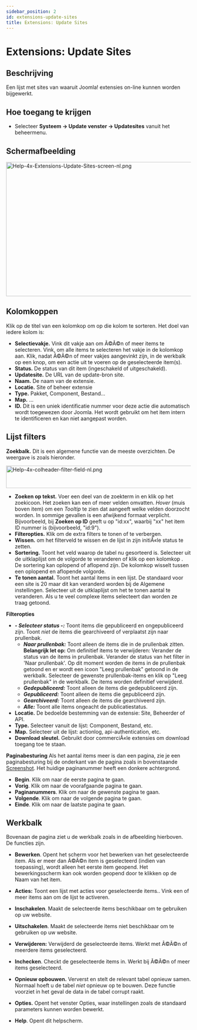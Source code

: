 ```yaml
---
sidebar_position: 2
id: extensions-update-sites
title: Extensions: Update Sites
---
```

# Extensions: Update Sites
## Beschrijving

Een lijst met sites van waaruit Joomla! extensies on-line kunnen worden
bijgewerkt.

## Hoe toegang te krijgen

- Selecteer **Systeem **→** Update venster **→** Updatesites** vanuit
  het beheermenu.

## Schermafbeelding

<img
src="https://docs.joomla.org/images/thumb/b/b1/Help-4x-Extensions-Update-Sites-screen-nl.png/800px-Help-4x-Extensions-Update-Sites-screen-nl.png"
decoding="async"
srcset="https://docs.joomla.org/images/b/b1/Help-4x-Extensions-Update-Sites-screen-nl.png 1.5x"
data-file-width="1090" data-file-height="497" width="800" height="365"
alt="Help-4x-Extensions-Update-Sites-screen-nl.png" />

## Kolomkoppen

Klik op de titel van een kolomkop om op die kolom te sorteren. Het doel
van iedere kolom is:

- **Selectievakje.** Vink dit vakje aan om Ã©Ã©n of meer items te
  selecteren. Vink, om alle items te selecteren het vakje in de kolomkop
  aan. Klik, nadat Ã©Ã©n of meer vakjes aangevinkt zijn, in de werkbalk
  op een knop, om een actie uit te voeren op de geselecteerde item(s).
- **Status.** De status van dit item (ingeschakeld of uitgeschakeld).
- **Updatesite.** De URL van de update-bron site.
- **Naam.** De naam van de extensie.
- **Locatie.** Site of beheer extensie
- **Type.** Pakket, Component, Bestand...
- **Map.** ...
- **ID.** Dit is een uniek identificatie nummer voor deze actie die
  automatisch wordt toegewezen door Joomla. Het wordt gebruikt om het
  item intern te identificeren en kan niet aangepast worden.

## Lijst filters

**Zoekbalk.** Dit is een algemene functie van de meeste overzichten. De
weergave is zoals hieronder.

<img
src="https://docs.joomla.org/images/8/88/Help-4x-colheader-filter-field-nl.png"
decoding="async" data-file-width="848" data-file-height="61" width="848"
height="61" alt="Help-4x-colheader-filter-field-nl.png" />

- **Zoeken op tekst.** Voer een deel van de zoekterm in en klik op het
  zoekicoon. Het zoeken kan een of meer velden omvatten. *Hover* (muis
  boven item) om een *Tooltip* te zien dat aangeeft welke velden
  doorzocht worden. In sommige gevallen is een afwijkend formaat
  verplicht. Bijvoorbeeld, bij **Zoeken op ID** geeft u op "id:xx",
  waarbij "xx" het item ID nummer is (bijvoorbeeld, "id:9").
- **Filteropties.** Klik om de extra filters te tonen of te verbergen.
- **Wissen.** om het filterveld te wissen en de lijst in zijn initiÃ«le
  status te zetten.
- **Sortering.** Toont het veld waarop de tabel nu gesorteerd is.
  Selecteer uit de uitklaplijst om de volgorde te veranderen of klik op
  een kolomkop . De sortering kan oplopend of aflopend zijn. De kolomkop
  wisselt tussen een oplopend en aflopende volgorde.
- **Te tonen aantal.** Toont het aantal items in een lijst. De standaard
  voor een site is 20 maar dit kan veranderd worden bij de Algemene
  instellingen. Selecteer uit de uitklaplijst om het te tonen aantal te
  veranderen. Als u te veel complexe items selecteert dan worden ze
  traag getoond.

**Filteropties**

- ***- Selecteer status -:*** Toont items die gepubliceerd en
  ongepubliceerd zijn. Toont *niet* de items die gearchiveerd of
  verplaatst zijn naar prullenbak.
  - ***Naar prullenbak:*** Toont alleen de items die in de prullenbak
    zitten. **Belangrijk let op:** Om definitief items te verwijderen:
    Verander de status van de items in prullenbak. Verander de status
    van het filter in 'Naar prullenbak'. Op dit moment worden de items
    in de prullenbak getoond en er wordt een icoon "Leeg prullenbak"
    getoond in de werkbalk. Selecteer de gewenste prullenbak-items en
    klik op "Leeg prullenbak" in de werkbalk. De items worden definitief
    verwijderd.
  - ***Gedepubliceerd:*** Toont alleen de items die gedepubliceerd zijn.
  - ***Gepubliceerd:*** Toont alleen de items die gepubliceerd zijn.
  - ***Gearchiveerd:*** Toont alleen de items die gearchiveerd zijn.
  - ***Alle:*** Toont alle items ongeacht de publicatiestatus.
- **Locatie.** De bedoelde bestemming van de extensie: Site, Beheerder
  of API.
- **Type.** Selecteer vanuit de lijst: Component, Bestand, etc.
- **Map.** Selecteer uit de lijst: actionlog, api-authentication, etc.
- **Download sleutel.** Gebruikt door commerciÃ«le extensies om download
  toegang toe te staan.

**Paginabesturing** Als het aantal items meer is dan een pagina, zie je
een paginabesturing bij de onderkant van de pagina zoals in bovenstaande
[Screenshot](#screenshot). Het huidige paginanummer heeft een donkere
achtergrond.

- **Begin**. Klik om naar de eerste pagina te gaan.
- **Vorig**. Klik om naar de voorafgaande pagina te gaan.
- **Paginanummers**. Klik om naar de gewenste pagina te gaan.
- **Volgende**. Klik om naar de volgende pagina te gaan.
- **Einde**. Klik om naar de laatste pagina te gaan.

## Werkbalk

Bovenaan de pagina ziet u de werkbalk zoals in de afbeelding hierboven.
De functies zijn.

- **Bewerken**. Opent het scherm voor het bewerken van het geselecteerde
  item. Als er meer dan Ã©Ã©n item is geselecteerd (indien van
  toepassing), wordt alleen het eerste item geopend. Het
  bewerkingsscherm kan ook worden geopend door te klikken op de Naam van
  het item.

<!-- -->

- **Acties:** Toont een lijst met acties voor geselecteerde items.. Vink
  een of meer items aan om de lijst te activeren.

<!-- -->

- **Inschakelen**. Maakt de selecteerde items beschikbaar om te
  gebruiken op uw website.

<!-- -->

- **Uitschakelen**. Maakt de selecteerde items niet beschikbaar om te
  gebruiken op uw website.

<!-- -->

- **Verwijderen:** Verwijderd de geselecteerde items. Werkt met Ã©Ã©n of
  meerdere items geselecteerd.

<!-- -->

- **Inchecken**. Checkt de geselecteerde items in. Werkt bij Ã©Ã©n of
  meer items geselecteerd.

<!-- -->

- **Opnieuw opbouwen.** Ververst en stelt de relevant tabel opnieuw
  samen. Normaal hoeft u de tabel *niet* opnieuw op te bouwen. Deze
  functie voorziet in het geval de data in de tabel corrupt raakt.

<!-- -->

- **Opties.** Opent het venster Opties, waar instellingen zoals de
  standaard parameters kunnen worden bewerkt.

<!-- -->

- **Help**. Opent dit helpscherm.
